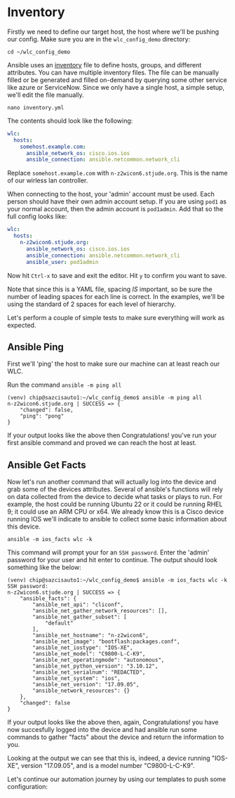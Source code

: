 # Inventory

Firstly we need to define our target host, the host where we'll be pushing our config.
Make sure you are in the `wlc_config_demo` directory:

`cd ~/wlc_config_demo`

Ansible uses an [inventory](https://docs.ansible.com/ansible/latest/inventory_guide/intro_inventory.html) file to define
hosts, groups, and different attributes.  You can have multiple inventory files.  The file can be manually filled or be 
generated and filled on-demand by querying some other service like azure or ServiceNow.  Since we only have a single
host, a simple setup, we'll edit the file manually.

`nano inventory.yml`

The contents should look like the following:

```yaml
wlc:
  hosts:
    somehost.example.com:
      ansible_network_os: cisco.ios.ios
      ansible_connection: ansible.netcommon.network_cli
```

Replace `somehost.example.com` with `n-z2wicon6.stjude.org`.  This is the name of our wirless lan controller.

When connecting to the host, your 'admin' account must be used.  Each person should have their own admin account setup.
If you are using `pod1` as your normal account, then the admin account is `pod1admin`.  Add that so the full config
looks like:

```yaml
wlc:
  hosts:
    n-z2wicon6.stjude.org:
      ansible_network_os: cisco.ios.ios
      ansible_connection: ansible.netcommon.network_cli
      ansible_user: pod1admin
```

Now hit `Ctrl-x` to save and exit the editor. Hit `y` to confirm you want to save.

Note that since this is a YAML file, spacing *IS* important, so be sure the number of leading spaces for each line
is correct.  In the examples, we'll be using the standard of 2 spaces for each level of hierarchy.

Let's perform a couple of simple tests to make sure everything will work as expected. 

## Ansible Ping

First we'll 'ping' the host to make sure our machine can at least reach our WLC.

Run the command `ansible -m ping all`

```shell
(venv) chip@sazcisauto1:~/wlc_config_demo$ ansible -m ping all
n-z2wicon6.stjude.org | SUCCESS => {
    "changed": false,
    "ping": "pong"
}
```
If your output looks like the above then Congratulations! you've run your first ansible command and proved we can reach
the host at least.

## Ansible Get Facts

Now let's run another command that will actually log into the device and grab some of the devices attributes.  Several
of ansible's functions will rely on data collected from the device to decide what tasks or plays to run.  For example, 
the host could be running Ubuntu 22 or it could be running RHEL 9; it could use an ARM CPU or x64.  We already know this
is a Cisco device running IOS we'll indicate to ansible to collect some basic information about this device.

`ansible -m ios_facts wlc -k`

This command will prompt your for an `SSH password`.  Enter the 'admin' password for your user and hit enter to continue.
The output should look something like the below:

```shell
(venv) chip@sazcisauto1:~/wlc_config_demo$ ansible -m ios_facts wlc -k
SSH password:
n-z2wicon6.stjude.org | SUCCESS => {
    "ansible_facts": {
        "ansible_net_api": "cliconf",
        "ansible_net_gather_network_resources": [],
        "ansible_net_gather_subset": [
            "default"
        ],
        "ansible_net_hostname": "n-z2wicon6",
        "ansible_net_image": "bootflash:packages.conf",
        "ansible_net_iostype": "IOS-XE",
        "ansible_net_model": "C9800-L-C-K9",
        "ansible_net_operatingmode": "autonomous",
        "ansible_net_python_version": "3.10.12",
        "ansible_net_serialnum": "REDACTED",
        "ansible_net_system": "ios",
        "ansible_net_version": "17.09.05",
        "ansible_network_resources": {}
    },
    "changed": false
}
```

If your output looks like the above then, again, Congratulations! you have now succesfully logged into the device and
had ansible run some commands to gather "facts" about the device and return the information to you.

Looking at the output we can see that this is, indeed, a device running "IOS-XE", version "17.09.05", and is a model
number "C9800-L-C-K9".

Let's continue our automation journey by using our templates to push some configuration:
